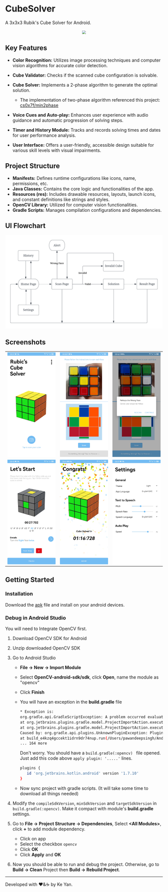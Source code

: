 # CubeSolver

A 3x3x3 Rubik's Cube Solver for Android.

<p align="center">
<img src="https://github.com/YankFitzgerald/CubeSolver/blob/master/figures/202311220037564.png" style="zoom:70%;" />
</p>


## Key Features

- **Color Recognition:** Utilizes image processing techniques and computer vision algorithms for accurate color detection.
- **Cube Validator:** Checks if the scanned cube configuration is solvable.
- **Cube Solver:** Implements a 2-phase algorithm to generate the optimal solution.
  - The implementation of two-phase algorithm referenced this project: [cs0x7f/min2phase](https://github.com/cs0x7f/min2phase)

- **Voice Cues and Auto-play:** Enhances user experience with audio guidance and automatic progression of solving steps.
- **Timer and History Module:** Tracks and records solving times and dates for user performance analysis.
- **User Interface:** Offers a user-friendly, accessible design suitable for various skill levels with visual impairments.



## Project Structure

- **Manifests:** Defines runtime configurations like icons, name, permissions, etc.
- **Java Classes:** Contains the core logic and functionalities of the app.
- **Resources (res):** Includes drawable resources, layouts, launch icons, and constant definitions like strings and styles.
- **OpenCV Library:** Utilized for computer vision functionalities.
- **Gradle Scripts:** Manages compilation configurations and dependencies.

## UI Flowchart

<p align="center">
<img src="figures\cube layout.png" width="550px" />
</p>

## Screenshots
<table>
<tr>
    <td><img src="figures/home.jpg" alt="Home" width="250px" /></td>
    <td><img src="figures/scan.jpg" alt="Scan" width="250px" /></td>
    <td><img src="figures/wrong face.jpg" alt="Wrong Face" width="250px" /></td>
</tr>
<tr>
    <td><img src="figures/sol2.jpg" alt="Solution 2" width="250px" /></td>
    <td><img src="figures/result.jpg" alt="Result" width="250px" /></td>
    <td><img src="figures/settings.jpg" alt="Settings" width="250px" /></td>
</tr>
</table>


## Getting Started

### Installation

Download the [apk](https://github.com/YankFitzgerald/CubeSolver/releases/tag/Publish) file and install on your android devices.

### Debug in Android Studio

You will need to Integrate OpenCV first.
1. Download OpenCV SDK for Android

2. Unzip downloaded OpenCV SDK

3. Go to Android Studio
   - **File -> New -> Import Module**
   
   - Select **OpenCV-android-sdk/sdk**, click **Open**, name the module as "opencv"
   
   - Click **Finish**
   
   - You will have an exception in the **build.gradle** file
   
     ```bash
     * Exception is:
     org.gradle.api.GradleScriptException: A problem occurred evaluating project ':openCV'. <81 internal lines>
     at org.jetbrains.plugins.gradle.model.ProjectImportAction.execute(ProjectImportAction.java:116)
     at org.jetbrains.plugins.gradle.model.ProjectImportAction.execute(ProjectImportAction.java:42) <82 internal lines>
     Caused by: org.gradle.api.plugins.UnknownPluginException: Plugin with id 'kotlin-android' not found. <8 internal lines>
     at build_e4kzq4gccekt1idrn9dr74nup.run(/Users/pawandeepsingh/AndroidStudioProjects/opencv_integrate/openCV/build.grad
     ... 164 more
     ```
     Don't worry. You should have a `build.gradle(:opencv) ` file opened. Just add this code above `apply plugin: '.....'` lines.
     ```bash
     plugins {
        id 'org.jetbrains.kotlin.android' version '1.7.10'
     }
     ```
   - Now sync project with gradle scripts. (It will take some time to download all things needed)
4. Modify the `compileSdkVersion`, `minSdkVersion` and `targetSdkVersion` in `build.gradle(:opencv)`. Make it compact with module's **build.gradle** settings.
5. Go to **File -> Project Structure -> Dependencies**, Select **\<All Modules\>**, click **+** to add module dependency.
   - Click on app
   - Select the checkbox `opencv`
   - Click **OK**
   - Click **Apply** and **OK**
6. Now you should be able to run and debug the project. Otherwise, go to **Build -> Clean** Project then **Build -> Rebuild Project**.

---

Developed with ❤️&☕ by Ke Yan.
